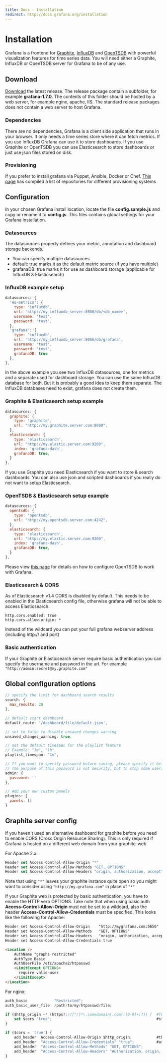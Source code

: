 ```yaml
---
title: Docs - Installation
redirect: http://docs.grafana.org/installation
---
```


# Installation

Grafana is a frontend for [Graphite](http://graphite.readthedocs.org/en/latest/), [InfluxDB](http://influxdb.org)
and [OpenTSDB](http://opentsdb.net) with powerful visualization features for time series data.
You will need either a Graphite, InfluxDB or OpenTSDB server for Grafana to be of any use.

## Download

[Download](/download) the latest release. The release package contain a subfolder, for example **grafana-1.7.0**. The
contents of this folder should be hosted by a web server, for example nginx, apache, IIS. The standard release
packages does not contain a web server to host Grafana.

### Dependencies
There are no dependencies, Grafana is a client side application that runs in your browser. It only needs a time series store
where it can fetch metrics. If you use InfluxDB Grafana can use it to store dashboards.
If you use Graphite or OpenTSDB you can use Elasticsearch to store dashboards or just use json files stored on disk.

### Provisioning
If you prefer to install grafana via Puppet, Ansible, Docker or Chef. [This page](/docs/provisioning) has compiled a
list of repositories for different provisioning systems

## Configuration
In your chosen Grafana install location, locate the file **config.sample.js** and copy or rename it to **config.js**.
This files contains global settings for your Grafana installation.


### Datasources
The datasources property defines your metric, annotation and dashboard storage backends.

- You can specify multiple datasources.
- default: true    marks it as the default metric source (if you have multiple)
- grafanaDB: true  marks it for use as dashboard storage (applicable for InfluxDB & Elasticsearch)

### InfluxDB example setup
```javascript
datasources: {
  'eu-metrics': {
    type: 'influxdb',
    url: 'http://my_influxdb_server:8086/db/<db_name>',
    username: 'test',
    password: 'test',
  },
  'grafana': {
    type: 'influxdb',
    url: 'http://my_influxdb_server:8086/db/grafana',
    username: 'test',
    password: 'test',
    grafanaDB: true
  },
},
```
In the above example you see two InfluxDB datasources, one for metrics and a separate used for dashboard storage. You can use the same InfluxDB
database for both. But it is probably a good idea to keep them separate. The InfluxDB databases need to exist, grafana does not create
them.

### Graphite & Elasticsearch setup example

```javascript
datasources: {
  graphite: {
    type: 'graphite',
    url: "http://my.graphite.server.com:8080",
  },
  elasticsearch: {
    type: 'elasticsearch',
    url: "http://my.elastic.server.com:9200",
    index: 'grafana-dash',
    grafanaDB: true,
  }
},
```
If you use Graphite you need Elasticsearch if you want to store & search dashboards. You can also use json and scripted dashboards if
you really do not want to setup Elasticsearch.

### OpenTSDB & Elasticsearch setup example

```javascript
datasources: {
  opentsdb: {
    type: 'opentsdb',
    url: "http://my.opentsdb.server.com:4242",
  },
  elasticsearch: {
    type: 'elasticsearch',
    url: "http://my.elastic.server.com:9200",
    index: 'grafana-dash',
    grafanaDB: true,
  }
},
```
Please view [this page](/docs/features/opentsdb) for details on how to configure OpenTSDB to work with Grafana.

### Elasticsearch & CORS
As of Elasticsearch v1.4 CORS is disabled by default. This needs to be enabled in the Elasticsearch config file, otherwise grafana will not be able to access Elasticsearch.

```
http.cors.enabled: true
http.cors.allow-origin: *
```

Instead of the wildcard you can put your full grafana webserver address (including http:// and port)

### Basic authentication
If your Graphite or Elasticsearch server require basic authentication you can specify the username and password in the url.
For example `"http://admin:secret@my.graphite.com"`

## Global configuration options

```javascript
// specify the limit for dashboard search results
search: {
  max_results: 20
},

// default start dashboard
default_route: '/dashboard/file/default.json',

// set to false to disable unsaved changes warning
unsaved_changes_warning: true,

// set the default timespan for the playlist feature
// Example: "1m", "1h"
playlist_timespan: "1m",

// If you want to specify password before saving, please specify it bellow
// The purpose of this password is not security, but to stop some users from accidentally changing dashboards
admin: {
  password: ''
},

// Add your own custom panels
plugins: {
  panels: []
}
```

## Graphite server config
If you haven't used an alternative dashboard for graphite before you need to enable CORS (Cross Origin Resource Sharing).
This is only required if Grafana is hosted on a different web domain from your graphite-web.

For Apache 2.x:

```javascript
Header set Access-Control-Allow-Origin "*"
Header set Access-Control-Allow-Methods "GET, OPTIONS"
Header set Access-Control-Allow-Headers "origin, authorization, accept"
```

Note that using `"*"` leaves your graphite instance quite open so you might want to consider
using `"http://my.grafana.com"` in place of `"*"`

If your Graphite web is protected by basic authentication, you have to enable the HTTP verb OPTIONS. Take note that
when using basic auth **Access-Control-Allow-Origin** must not be set to a wildcard, also the header
**Access-Control-Allow-Credentials** must be specified. This looks like the following for Apache:

```html
Header set Access-Control-Allow-Origin    "http://mygrafana.com:5656"
Header set Access-Control-Allow-Methods   "GET, OPTIONS"
Header set Access-Control-Allow-Headers   "origin, authorization, accept"
Header set Access-Control-Allow-Credentials true

<Location />
    AuthName "graphs restricted"
    AuthType Basic
    AuthUserFile /etc/apache2/htpasswd
    <LimitExcept OPTIONS>
      require valid-user
    </LimitExcept>
</Location>
```

For nginx:

```javascript
auth_basic            "Restricted";
auth_basic_user_file  /path/to/my/htpasswd/file;

if ($http_origin ~* (https?://[^/]*\.somedomain\.com(:[0-9]+)?)) {  #Test if request is from allowed domain, you can use multiple if
    set $cors "true";                                               #statements to allow multiple domains, simply setting $cors to true in each one.
}

if ($cors = 'true') {
    add_header  Access-Control-Allow-Origin $http_origin;           #this mirrors back whatever domain the request came from as authorized, as
    add_header  "Access-Control-Allow-Credentials" "true";          #as long as it matches one of your if statements
    add_header  "Access-Control-Allow-Methods" "GET, OPTIONS";
    add_header  "Access-Control-Allow-Headers" "Authorization, origin, accept";
}
```
